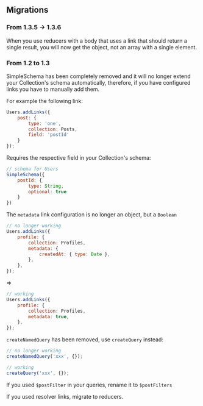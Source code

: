 ## Migrations

### From 1.3.5 -> 1.3.6

When you use reducers with a body that uses a link that should return a single result, you will now get the object, not an array with a single element.

### From 1.2 to 1.3

SimpleSchema has been completely removed and it will no longer extend your Collection's schema automatically, therefore, if you have configured links you have to manually add them.

For example the following link:

```js
Users.addLinks({
    post: {
        type: 'one',
        collection: Posts,
        field: 'postId'
    }
});
```

Requires the respective field in your Collection's schema:

```js
// schema for Users
SimpleSchema({
    postId: {
        type: String,
        optional: true
    }
})
```

The `metadata` link configuration is no longer an object, but a `Boolean`

```js
// no longer working
Users.addLinks({
    profile: {
        collection: Profiles,
        metadata: {
            createdAt: { type: Date },
        },
    },
});
```

=>

```js
// working
Users.addLinks({
    profile: {
        collection: Profiles,
        metadata: true,
    },
});
```

`createNamedQuery` has been removed, use `createQuery` instead:

```js
// no longer working
createNamedQuery('xxx', {});

// working
createQuery('xxx', {});
```

If you used `$postFilter` in your queries, rename it to `$postFilters`

If you used resolver links, migrate to reducers.
